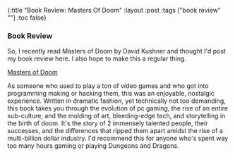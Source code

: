 {:title "Book Review: Masters Of Doom"
 :layout :post
 :tags ["book review" ""]
 :toc false}

### Book Review

So, I recently read Masters of Doom by David Kushner and thought I'd post my book review here. I also hope to make this a regular thing.

[Masters of Doom](https://www.goodreads.com/book/show/222146.Masters_of_Doom)

As someone who used to play a ton of video games and who got into programming making or hacking them, this was an enjoyable, nostalgic experience. Written in dramatic fashion, yet technically not too demanding, this book takes you through the evolution of pc gaming, the rise of an entire sub-culture, and the molding of art, bleeding-edge tech, and storytelling in the birth of doom. It's the story of 2 immensely talented people, their successes, and the differences that ripped them apart amidst the rise of a multi-billion dollar industry. I'd recommend this for anyone who's spent way too many hours gaming or playing Dungeons and Dragons.
